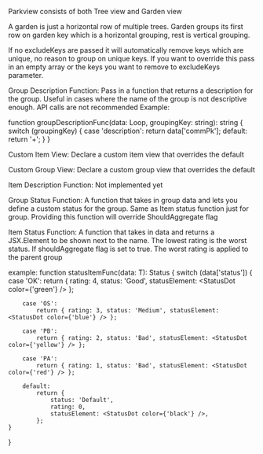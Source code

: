 Parkview consists of both Tree view and Garden view

A garden is just a horizontal row of multiple trees. Garden groups its first row on garden key which is a horizontal grouping, rest is vertical grouping.

If no excludeKeys are passed it will automatically remove keys which are unique, no reason to group on unique keys.
If you want to override this pass in an empty array or the keys you want to remove to excludeKeys parameter. 

Group Description Function:
Pass in a function that returns a description for the group. Useful in cases where the name of the group is not descriptive enough. 
API calls are not recommended
Example:

function groupDescriptionFunc(data: Loop, groupingKey: string): string {
    switch (groupingKey) {
        case 'description':
            return data['commPk'];
        default:
            return '+';
    }
}

Custom Item View:
Declare a custom item view that overrides the default

Custom Group View:
Declare a custom group view that overrides the default

Item Description Function:
Not implemented yet

Group Status Function:
A function that takes in group data and lets you define a custom status for the group. Same as Item status function just for group. Providing this function will override ShouldAggregate flag

Item Status Function:
A function that takes in data and returns a JSX.Element to be shown next to the name. The lowest rating is the worst status. If shouldAggregate flag is set to true. The worst rating is applied to the parent group

example:
function statusItemFunc<T>(data: T): Status {
    switch (data['status']) {
        case 'OK':
            return { rating: 4, status: 'Good', statusElement: <StatusDot color={'green'} /> };

        case 'OS':
            return { rating: 3, status: 'Medium', statusElement: <StatusDot color={'blue'} /> };

        case 'PB':
            return { rating: 2, status: 'Bad', statusElement: <StatusDot color={'yellow'} /> };

        case 'PA':
            return { rating: 1, status: 'Bad', statusElement: <StatusDot color={'red'} /> };

        default:
            return {
                status: 'Default',
                rating: 0,
                statusElement: <StatusDot color={'black'} />,
            };
    }
}